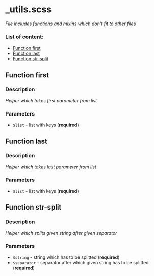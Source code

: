 # _utils.scss
_File includes functions and mixins which don't fit to other files_

### List of content:

- [Function first](#function-first)
- [Function last](#function-last)
- [Function str-split](#function-str-split)


## Function first

### Description
_Helper which takes first parameter from list_

### Parameters
- `$list` - list with keys (**required**)


## Function last

### Description
_Helper which takes last parameter from list_

### Parameters
- `$list` - list with keys (**required**)


## Function str-split

### Description
_Helper which splits given string after given separator_

### Parameters
- `$string` - string which has to be splitted (**required**)
- `$separator` - separator after which given string has to be splitted (**required**)